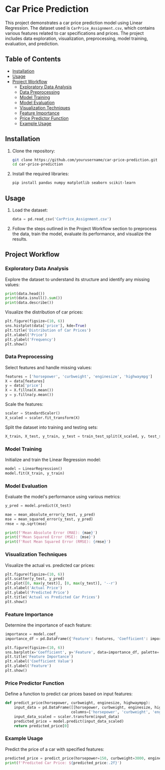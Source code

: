 # Car Price Prediction

This project demonstrates a car price prediction model using Linear Regression. The dataset used is `CarPrice_Assignment.csv`, which contains various features related to car specifications and prices. The project includes data exploration, visualization, preprocessing, model training, evaluation, and prediction.

## Table of Contents
- [Installation](#installation)
- [Usage](#usage)
- [Project Workflow](#project-workflow)
  - [Exploratory Data Analysis](#exploratory-data-analysis)
  - [Data Preprocessing](#data-preprocessing)
  - [Model Training](#model-training)
  - [Model Evaluation](#model-evaluation)
  - [Visualization Techniques](#visualization-techniques)
  - [Feature Importance](#feature-importance)
  - [Price Predictor Function](#price-predictor-function)
  - [Example Usage](#example-usage)


## Installation

1. Clone the repository:
   ```bash
   git clone https://github.com/yourusername/car-price-prediction.git
   cd car-price-prediction
2. Install the required libraries:
   ```bash
   pip install pandas numpy matplotlib seaborn scikit-learn

## Usage

1. Load the dataset:
   ```python
   data = pd.read_csv('CarPrice_Assignment.csv')
2. Follow the steps outlined in the Project Workflow section to preprocess the data, train the model, evaluate its performance, and visualize the results.

## Project Workflow

### Exploratory Data Analysis
Explore the dataset to understand its structure and identify any missing values:
```python
print(data.head())
print(data.isnull().sum())
print(data.describe())
```
Visualize the distribution of car prices:
```python
plt.figure(figsize=(10, 6))
sns.histplot(data['price'], kde=True)
plt.title('Distribution of Car Prices')
plt.xlabel('Price')
plt.ylabel('Frequency')
plt.show()
```
### Data Preprocessing
Select features and handle missing values:
```python
features = ['horsepower', 'curbweight', 'enginesize', 'highwaympg']
X = data[features]
y = data['price']
X = X.fillna(X.mean())
y = y.fillna(y.mean())
```
Scale the features:
```python
scaler = StandardScaler()
X_scaled = scaler.fit_transform(X)
```
Split the dataset into training and testing sets:
```python
X_train, X_test, y_train, y_test = train_test_split(X_scaled, y, test_size=0.2, random_state=42)
```
### Model Training

Initialize and train the Linear Regression model:

```python
model = LinearRegression()
model.fit(X_train, y_train)
```

### Model Evaluation

Evaluate the model's performance using various metrics:

```python
y_pred = model.predict(X_test)

mae = mean_absolute_error(y_test, y_pred)
mse = mean_squared_error(y_test, y_pred)
rmse = np.sqrt(mse)

print(f'Mean Absolute Error (MAE): {mae}')
print(f'Mean Squared Error (MSE): {mse}')
print(f'Root Mean Squared Error (RMSE): {rmse}')
```

### Visualization Techniques

Visualize the actual vs. predicted car prices:

```python
plt.figure(figsize=(10, 6))
plt.scatter(y_test, y_pred)
plt.plot([0, max(y_test)], [0, max(y_test)], '--r')
plt.xlabel('Actual Price')
plt.ylabel('Predicted Price')
plt.title('Actual vs Predicted Car Prices')
plt.show()
```

### Feature Importance

Determine the importance of each feature:

```python
importance = model.coef_
importance_df = pd.DataFrame({'Feature': features, 'Coefficient': importance})

plt.figure(figsize=(10, 6))
sns.barplot(x='Coefficient', y='Feature', data=importance_df, palette='viridis')
plt.title('Feature Importance')
plt.xlabel('Coefficient Value')
plt.ylabel('Feature')
plt.show()
```

### Price Predictor Function

Define a function to predict car prices based on input features:

```python
def predict_price(horsepower, curbweight, enginesize, highwaympg):
    input_data = pd.DataFrame([[horsepower, curbweight, enginesize, highwaympg]],
                              columns=['horsepower', 'curbweight', 'enginesize', 'highwaympg'])
    input_data_scaled = scaler.transform(input_data)
    predicted_price = model.predict(input_data_scaled)
    return predicted_price[0]
```

### Example Usage

Predict the price of a car with specified features:

```python
predicted_price = predict_price(horsepower=150, curbweight=3000, enginesize=2.5, highwaympg=25)
print(f'Predicted Car Price: ${predicted_price:.2f}')
```
